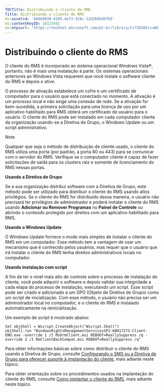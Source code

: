 ```yaml
---
TOCTitle: Distribuindo o cliente do RMS
Title: Distribuindo o cliente do RMS
ms:assetid: '4b8dd930-4105-4e73-918c-12d2b05d5fb5'
ms:contentKeyID: 18123582
ms:mtpsurl: 'https://technet.microsoft.com/pt-br/library/Cc720266(v=WS.10)'
---
```


Distribuindo o cliente do RMS
=============================

O cliente do RMS é incorporado ao sistema operacional Windows Vista®, portanto, não é mais uma instalação à parte. Os sistemas operacionais anteriores ao Windows Vista requerem que você instale o software cliente do RMS e depois o ative.

O processo de ativação estabelece um cofre e um certificado de computador para o usuário que está conectado no momento. A ativação é um processo local e não exige uma conexão de rede. Se a ativação for bem-sucedida, a primeira solicitação para uma licença de uso por um aplicativo habilitado para RMS obterá um certificado de usuário para o usuário. O cliente do RMS pode ser instalado em cada computador cliente da organização usando-se a Diretiva de Grupo, o Windows Update ou um script administrativo.

> [!Note]  
> Qualquer que seja o método de distribuição de cliente usado, o cliente do RMS utiliza uma porta (por padrão, a porta 80 ou 443) para se comunicar com o servidor do RMS. Verifique se o computador cliente é capaz de fazer solicitações de saída para os clusters raiz e somente de licenciamento do RMS nessas portas.

**Usando a Diretiva de Grupo**

Se a sua organização distribui software com a Diretiva de Grupo, este método pode ser utilizado para distribuir o cliente do RMS usando altos privilégios. Se o cliente do RMS for distribuído dessa maneira, o usuário não precisará ter privilégios de administrador e poderá instalar o cliente do RMS usando **Adicionar ou Remover Programas** no **Painel de Controle** ou abrindo o conteúdo protegido por direitos com um aplicativo habilitado para RMS.

**Usando o Windows Update**

O Windows Update fornece o modo mais simples de instalar o cliente do RMS em um computador. Esse método tem a vantagem de usar um mecanismo que é conhecido pelos usuários, mas requer que o usuário que irá instalar o cliente do RMS tenha direitos administrativos locais no computador.

**Usando instalação com script**

A fim de ter o nível mais alto de controle sobre o processo de instalação do cliente, você pode adquirir o software e depois validar sua integridade a cada etapa do processo de instalação, executando um script. Esse script pode ser criado e adicionado a um GPO (Objeto de Diretiva de Grupo) como um script de inicialização. Com esse método, o usuário não precisa ser um administrador local no computador, e o cliente do RMS é instalado automaticamente na reinicialização.

Um exemplo de script é mostrado abaixo:

```
Set objShell = Wscript.CreateObject("Wscript.Shell")  
objShell.run "WindowsRightsManagementServicesSP2-KB917275-Client-ENU.exe -override 1 /I MsDrmClient.msi REBOOT=ReallySuppress /q -override 2 /I RmClientBackCompat.msi REBOOT=ReallySuppress /q"
```
Para obter informações básicas sobre como distribuir o cliente do RMS usando a Diretiva de Grupo, consulte [Configurando o SMS ou a Diretiva de Grupo para oferecer suporte à implantação do cliente](https://technet.microsoft.com/9e37c27b-8cc1-40c6-adb7-0937aa64c8db), mais adiante neste tópico.

Para obter orientação sobre os procedimentos usados na implantação do cliente do RMS, consulte [Como implantar o cliente do RMS](https://technet.microsoft.com/c84f1724-cf71-4385-9003-ff68bc23c927), mais adiante neste tópico.

